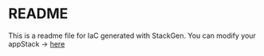 # README
This is a readme file for IaC generated with StackGen.
You can modify your appStack -> [here](http://main.dev.stackgen.com/appstacks/b1573117-dfa6-4317-b329-ab087e56776c)
